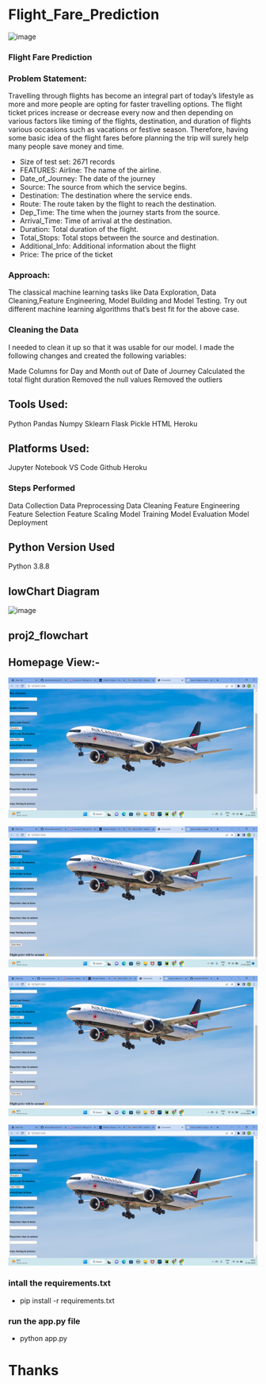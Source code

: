 # Flight_Fare_Prediction
![image](https://www.shutterstock.com/image-photo/passenger-airplane-landscape-white-flying-260nw-721267990.jpg)

### Flight Fare Prediction
### Problem Statement:
Travelling through flights has become an integral part of today’s lifestyle as more and more people are opting for faster travelling options. The flight ticket prices increase or decrease every now and then depending on various factors like timing of the flights, destination, and duration of flights various occasions such as vacations or festive season. Therefore, having some basic idea of the flight fares before planning the trip will surely help many people save money and time.
- Size of test set: 2671 records
- FEATURES: Airline: The name of the airline.
- Date_of_Journey: The date of the journey
- Source: The source from which the service begins.
- Destination: The destination where the service ends.
- Route: The route taken by the flight to reach the destination.
- Dep_Time: The time when the journey starts from the source.
- Arrival_Time: Time of arrival at the destination.
- Duration: Total duration of the flight.
- Total_Stops: Total stops between the source and destination.
- Additional_Info: Additional information about the flight
- Price: The price of the ticket

### Approach: 
The classical machine learning tasks like Data Exploration, Data Cleaning,Feature Engineering, Model Building and Model Testing. Try out different machine learning algorithms that’s best fit for the above case.

### Cleaning the Data
I needed to clean it up so that it was usable for our model. I made the following changes and created the following variables:

Made Columns for Day and Month out of Date of Journey
Calculated the total flight duration
Removed the null values
Removed the outliers

## Tools Used:
Python
Pandas
Numpy
Sklearn
Flask
Pickle
HTML
Heroku
## Platforms Used:
Jupyter Notebook
VS Code
Github
Heroku

### Steps Performed

Data Collection
Data Preprocessing
Data Cleaning
Feature Engineering
Feature Selection
Feature Scaling
Model Training
Model Evaluation
Model Deployment

## Python Version Used

Python 3.8.8

## lowChart Diagram
![image](https://user-images.githubusercontent.com/54064843/136836342-6b4bb5a5-7b97-40af-aa34-f646b1800a37.jpg)

## proj2_flowchart

## Homepage View:-

![image](https://github.com/dharavathramdas101/Flight-Fare-Prediction/blob/master/images/Screenshot_20230221_180245.png)

![image](https://github.com/dharavathramdas101/Flight-Fare-Prediction/blob/master/images/Screenshot_20230221_180310.png)

![image](https://github.com/dharavathramdas101/Flight-Fare-Prediction/blob/master/images/Screenshot_20230221_180453.png)

![image](https://github.com/dharavathramdas101/Flight-Fare-Prediction/blob/master/images/Screenshot_20230221_180245.png)

### intall the requirements.txt
- pip install -r requirements.txt

### run the app.py file
- python app.py

# Thanks 

